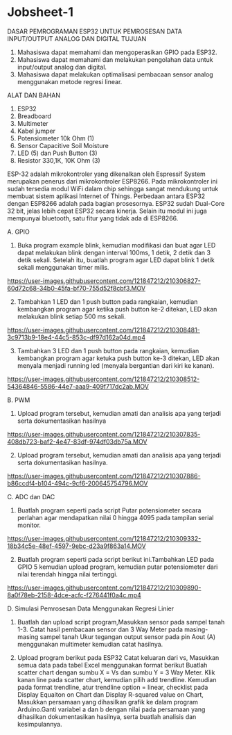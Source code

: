 # Jobsheet-1

DASAR PEMROGRAMAN ESP32 UNTUK PEMROSESAN DATA INPUT/OUTPUT ANALOG DAN DIGITAL
TUJUAN
  1) Mahasiswa dapat memahami dan mengoperasikan GPIO pada ESP32.
  2) Mahasiswa dapat memahami dan melakukan pengolahan data untuk 
  input/output analog dan digital.
  3) Mahasiswa dapat melakukan optimalisasi pembacaan sensor analog 
  menggunakan metode regresi linear.
  
ALAT DAN BAHAN
  1) ESP32
  2) Breadboard
  3) Multimeter
  4) Kabel jumper
  5) Potensiometer 10k Ohm (1)
  6) Sensor Capacitive Soil Moisture
  7) LED (5) dan Push Button (3)
  8) Resistor 330,1K, 10K Ohm (3)
  
  ESP-32 adalah mikrokontroler yang dikenalkan oleh Espressif System merupakan penerus dari mikrokontroler ESP8266. Pada mikrokontroler ini sudah 
tersedia modul WiFi dalam chip sehingga sangat mendukung untuk membuat sistem aplikasi Internet of Things. 
  Perbedaan antara ESP32 dengan ESP8266 adalah pada bagian prosesornya. ESP32 sudah Dual-Core 32 bit, jelas lebih cepat ESP32 secara kinerja. Selain itu modul ini juga mempunyai bluetooth, satu fitur yang tidak ada di ESP8266.
  
  
A. GPIO
1. Buka program example blink, kemudian modifikasi dan buat agar LED dapat melakukan blink dengan interval 100ms, 1 detik, 2 detik dan 3 detik sekali. 
Setelah itu, buatlah program agar LED dapat blink 1 detik sekali menggunakan timer milis.

https://user-images.githubusercontent.com/121847212/210306827-60d72c68-34b0-45fa-bf70-755d52f8cbf3.MOV



2. Tambahkan 1 LED dan 1 push button pada rangkaian, kemudian kembangkan program agar ketika push button ke-2 ditekan, LED akan melakukan blink setiap 500 ms sekali.


https://user-images.githubusercontent.com/121847212/210308481-3c9713b9-18e4-44c5-853c-df97d162a04d.mp4


3. Tambahkan 3 LED dan 1 push button pada rangkaian, kemudian kembangkan program agar ketuka push button ke-3 ditekan, LED akan menyala menjadi running led (menyala      bergantian dari kiri ke kanan).


https://user-images.githubusercontent.com/121847212/210308512-54364846-5586-44e7-aaa9-409f717dc2ab.MOV



B. PWM
1. Upload program tersebut, kemudian amati dan analisis apa yang terjadi serta 
  dokumentasikan hasilnya


https://user-images.githubusercontent.com/121847212/210307835-408db723-baf2-4e47-83df-974df03db75a.MOV

2. Upload program tersebut, kemudian amati dan analisis apa yang terjadi serta dokumentasikan hasilnya.


https://user-images.githubusercontent.com/121847212/210307886-b86ccdf4-b104-494c-9cf6-200645754796.MOV


C. ADC dan DAC
1. Buatlah program seperti pada script Putar potensiometer secara perlahan agar mendapatkan nilai 0 hingga 4095 pada tampilan serial monitor.


https://user-images.githubusercontent.com/121847212/210309332-18b34c5e-48ef-4597-9ebc-d23a9f863a14.MOV


2. Buatlah program seperti pada script berikut ini.Tambahkan LED pada GPIO 5 kemudian upload program, kemudian putar potensiometer dari nilai terendah hingga 
  nilai tertinggi.


https://user-images.githubusercontent.com/121847212/210309890-8a0f78eb-2158-4dce-acfc-f276441f0a4c.mp4



D. Simulasi Pemrosesan Data Menggunakan Regresi Linier
1. Buatlah dan upload script program,Masukkan sensor pada sampel tanah 1-3. Catat hasil pembacaan sensor dan 3 Way Meter pada masing-masing sampel tanah Ukur tegangan output sensor pada pin Aout (A) menggunakan multimeter kemudian catat hasilnya.

2. Upload program berikut pada ESP32 Catat keluaran dari vs, Masukkan semua data pada tabel Excel menggunakan format berikut Buatlah scatter chart dengan sumbu X = Vs dan sumbu Y = 3 Way Meter. Klik kanan line pada scatter chart, kemudian pilih add trendline. Kemudian pada format trendline, atur trendline option = linear, checklist pada Display Equaiton on Chart dan Display R-squared value on Chart, Masukkan persamaan yang dihasilkan grafik ke dalam program Arduino.Ganti variabel a dan b dengan nilai pada persamaan yang dihasilkan dokumentasikan hasilnya, serta buatlah analisis dan kesimpulannya.


